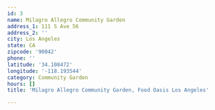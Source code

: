 ```yaml
---
id: 3
name: Milagro Allegro Community Garden
address_1: 111 S Ave 56
address_2: ''
city: Los Angeles
state: CA
zipcode: '90042'
phone: ''
latitude: '34.108472'
longitude: '-118.193544'
category: Community Garden
hours: []
title: 'Milagro Allegro Community Garden, Food Oasis Los Angeles'

---
```

